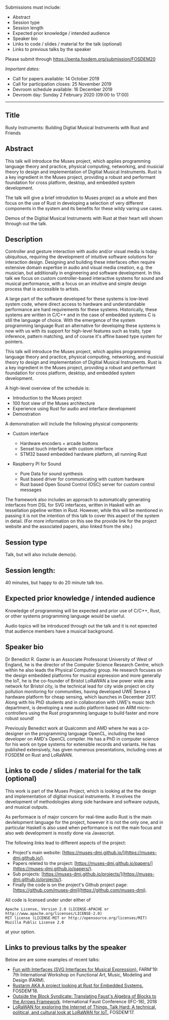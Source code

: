
Submissions must include:

   - Abstract
   - Session type
   - Session length
   - Expected prior knowledge / intended audience
   - Speaker bio
   - Links to code / slides / material for the talk (optional)
   - Links to previous talks by the speaker

Please submit through https://penta.fosdem.org/submission/FOSDEM20

*Important dates:*

   - Call for papers available: 14 October 2019
   - Call for participation closes: 25 November 2019
   - Devroom schedule available: 16 December 2019
   - Devroom day: Sunday 2 February 2020 (09:00 to 17:00)

---

## Title

Rusty Instruments: Building Digtial Musical Instruments with Rust and Friends

 ## Abstract

This talk will introduce the Muses project, which applies programming language
theory and practice, physical computing, networking, and musicial theory to
design and implementation of Digitial Musical Instruments. Rust is a key
ingredient in the Muses project, providing a robust and performant foundation
for cross platform, desktop, and embedded system development. 

The talk will give a brief introdution to Muses project as a whole and then
focus on the use of Rust in developing a selection of very different components
in the system and its benefits for these wildy varing use cases.

Demos of the Digitial Musical Instruments with Rust at their heart will shown
through out the talk.

## Description

Controller and gesture interaction with audio and/or visual media is today
ubiquitous, requiring the development of intuitive software solutions for
interaction design. Designing and building these interfaces often require
extensive domain expertise in audio and visual media creation, e.g. the
musician, but additionally in engineering and software development. In this talk
we focus on custom controller-based interactive systems for sound and musical
performance, with a focus on an intuitive and simple design process that is
accessible to artists. 

A large part of the software developed for these systems is low-level system
code, where direct access to hardware and understandable performance are hard
requirements for these systems. Historically, these systems are written in C/C++
and in the case of embedded systems C is still the language of choice. With the
emergence of the system programming language Rust an alternative for developing
these systems is now with us with its support for high-level features such as
traits, type inference, pattern matching, and of course it's affine based type
system for pointers. 

This talk will introduce the Muses project, which applies programming language
theory and practice, physical computing, networking, and musicial theory to
design and implementation of Digitial Musical Instruments. Rust is a key
ingredient in the Muses project, providing a robust and performant foundation
for cross platform, desktop, and embedded system development.

A high-level overview of the schedule is:

   - Introduction to the Muses project
   - 100 foot view of the Muses architecture
   - Experience using Rust for audio and interface development
   - Demostration

A demonstration will include the following physical components:

   - Custom interface
      - Hardware encoders + arcade buttons
      - Sensel touch interface with custom interface
      - STM32 based embedded hardware platform, all running Rust

   - Raspberry PI for Sound
      - Pure Data for sound synthesis
      - Rust based driver for communicating with custom hardware
      - Rust based Open Sound Control (OSC) server for custom control messages

The framework also includes an approach to automatically generating interfaces
from DSL for SVG interfaces, written in Haskell with an tessellation pipeline
written in Rust. However, while this will be mentioned in passing it is not 
the intention of this talk to cover this aspect of the system in detail. (For 
more information on this see the provide link for the project website and the 
associated papers, also linked from the site.)

 ## Session type

Talk, but will also include demo(s).

 ## Session length: 
 
 40 minutes, but happy to do 20 minute talk too.

 ## Expected prior knowledge / intended audience

Knowledge of programming will be expected and prior use of C/C++, Rust, or other
systems programming language would be useful.

Audio topics will be introduced through out the talk and it is not epxected that
audience members have a musical background. 

 ## Speaker bio

Dr Benedict R. Gaster is an Associate Professorat University of West of England,
he is the director of the Computer Science Research Centre, which within he also
leads the Physical Computing group. He research focuses on the design embedded
platforms for musical expression and more generally the IoT, he is the
co-founder of Bristol LoRaWAN a low power wide area network for Bristol city, is
the technical lead for city wide project on city pollution monitoring for
communities, having developed UWE Sense a hardware platform for cheap sensing,
which launches in December 2017. Along with his PhD students and in
collaboration with UWE's music tech department, is developing a new audio
platform based on ARM micro-controllers using the Rust programming language to
build faster and more robust sound!

Previously Benedict work at Qualcomm and AMD where he was a co-designer on the
programming language OpenCL, including the lead developer on AMD's OpenCL
compiler. He has a PhD in computer science for his work on type systems for
extensible records and variants. He has published extensively, has given
numerous presentations, including ones at FOSDEM on Rust and LoRaWAN.

 ## Links to code / slides / material for the talk (optional)
 
This work is part of the Muses Project, which is looking at the the design and
implementation of digitial musical instruments. It involves the development of
methodologies along side hardware and software outputs, and musical outputs. 

As performace is of major concern for real-time audio Rust is the main
devlelopment language for the project, however it is not the only one, and in
particular Haskell is also used when performance is not the main focus and also
web development is mostly done via Javascript. 

The following links lead to different aspects of the project:

   - Project's main website: [https://muses-dmi.github.io/](https://muses-dmi.github.io/).
   - Papers releted to the project: [https://muses-dmi.github.io/papers/](https://muses-dmi.github.io/papers/).
   - Sub projects: [https://muses-dmi.github.io/projects/](https://muses-dmi.github.io/projects/).
   - Finally the code is on the project's Github project page: [https://github.com/muses-dmi](https://github.com/muses-dmi).

All code is licensed under under either of

    Apache License, Version 2.0 (LICENSE-APACHE or http://www.apache.org/licenses/LICENSE-2.0)
    MIT license (LICENSE-MIT or http://opensource.org/licenses/MIT)
    Mozilla Public License 2.0

at your option.

## Links to previous talks by the speaker

Below are are some examples of recent talks:

   - [Fun with Interfaces (SVG Interfaces for Musical Expression).](https://bgaster.github.io/farm19/) FARM'19: 7th International Workshop on Functional Art, Music, Modeling and Design (FARM). 
   - [Rustarm AKA A project looking at Rust for Embedded Systems.](https://archive.fosdem.org/2018/schedule/event/rustyarm_rust_on_embedded_platforms/) FOSDEM’18.
   - [Outside the Block Syndicate: Translating Faust's Algebra of Blocks to the Arrows Framework](https://archive.fosdem.org/2017/schedule/event/lorawan/). International Faust Conference (IFC-18), 2018
   - [LoRaWAN for exploring the Internet of Things. Talk Hard: A technical, political, and cultural look at LoRaWAN for IoT.](https://archive.fosdem.org/2017/schedule/event/lorawan/) FOSDEM’17.
         